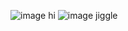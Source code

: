 ![image](https://static.wikia.nocookie.net/forsaken2024/images/c/c3/TwoTimeMilestoneI.png/revision/latest/scale-to-width-down/1000?cb=20250427031137) 
hi
![image](https://static.wikia.nocookie.net/forsaken2024/images/7/7e/Prince_TwoTime.png/revision/latest?cb=20250427061310)
jiggle
